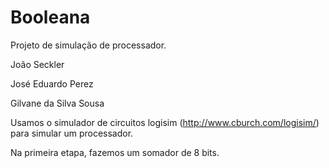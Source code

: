 # Booleana

Projeto de simulação de processador. 


João Seckler

José Eduardo Perez

Gilvane da Silva Sousa


Usamos o simulador de circuitos logisim (http://www.cburch.com/logisim/) para simular um processador.


Na primeira etapa, fazemos um somador de 8 bits.
